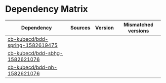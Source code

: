 # Dependency Matrix

Dependency | Sources | Version | Mismatched versions
---------- | ------- | ------- | -------------------
[cb-kubecd/bdd-spring-1582619475](https://github.com/cb-kubecd/bdd-spring-1582619475.git) |  | []() | 
[cb-kubecd/bdd-sbhg-1582621076](https://github.com/cb-kubecd/bdd-sbhg-1582621076.git) |  | []() | 
[cb-kubecd/bdd-nh-1582621076](https://github.com/cb-kubecd/bdd-nh-1582621076.git) |  | []() | 
